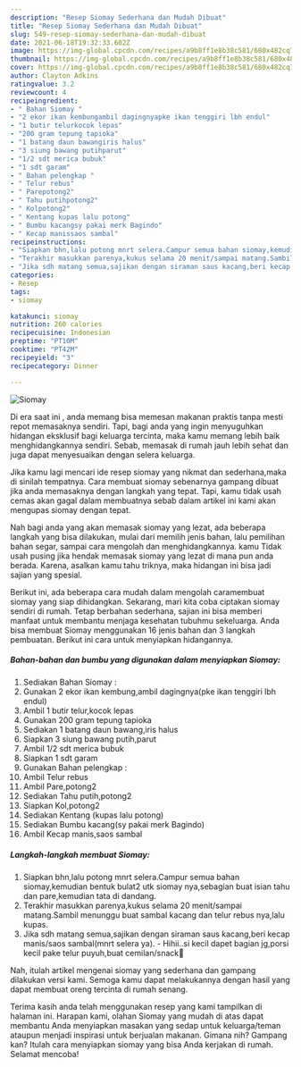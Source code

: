 ```yaml
---
description: "Resep Siomay Sederhana dan Mudah Dibuat"
title: "Resep Siomay Sederhana dan Mudah Dibuat"
slug: 549-resep-siomay-sederhana-dan-mudah-dibuat
date: 2021-06-18T19:32:33.602Z
image: https://img-global.cpcdn.com/recipes/a9b8ff1e8b38c581/680x482cq70/siomay-foto-resep-utama.jpg
thumbnail: https://img-global.cpcdn.com/recipes/a9b8ff1e8b38c581/680x482cq70/siomay-foto-resep-utama.jpg
cover: https://img-global.cpcdn.com/recipes/a9b8ff1e8b38c581/680x482cq70/siomay-foto-resep-utama.jpg
author: Clayton Adkins
ratingvalue: 3.2
reviewcount: 4
recipeingredient:
- " Bahan Siomay "
- "2 ekor ikan kembungambil dagingnyapke ikan tenggiri lbh endul"
- "1 butir telurkocok lepas"
- "200 gram tepung tapioka"
- "1 batang daun bawangiris halus"
- "3 siung bawang putihparut"
- "1/2 sdt merica bubuk"
- "1 sdt garam"
- " Bahan pelengkap "
- " Telur rebus"
- " Parepotong2"
- " Tahu putihpotong2"
- " Kolpotong2"
- " Kentang kupas lalu potong"
- " Bumbu kacangsy pakai merk Bagindo"
- " Kecap manissaos sambal"
recipeinstructions:
- "Siapkan bhn,lalu potong mnrt selera.Campur semua bahan siomay,kemudian bentuk bulat2 utk siomay nya,sebagian buat isian tahu dan pare,kemudian tata di dandang."
- "Terakhir masukkan parenya,kukus selama 20 menit/sampai matang.Sambil menunggu buat sambal kacang dan telur rebus nya,lalu kupas."
- "Jika sdh matang semua,sajikan dengan siraman saus kacang,beri kecap manis/saos sambal(mnrt selera ya). Hihii..si kecil dapet bagian jg,porsi kecil pake telur puyuh,buat cemilan/snack🤭"
categories:
- Resep
tags:
- siomay

katakunci: siomay 
nutrition: 260 calories
recipecuisine: Indonesian
preptime: "PT10M"
cooktime: "PT42M"
recipeyield: "3"
recipecategory: Dinner

---
```



![Siomay](https://img-global.cpcdn.com/recipes/a9b8ff1e8b38c581/680x482cq70/siomay-foto-resep-utama.jpg)

Di era  saat ini , anda memang bisa memesan makanan praktis tanpa mesti repot memasaknya sendiri. Tapi, bagi anda yang ingin menyuguhkan hidangan eksklusif bagi keluarga tercinta, maka kamu memang lebih baik menghidangkannya sendiri. Sebab, memasak di rumah jauh lebih sehat dan juga dapat menyesuaikan dengan selera keluarga.

Jika kamu lagi mencari ide resep siomay yang nikmat dan sederhana,maka di sinilah tempatnya. Cara membuat siomay  sebenarnya gampang dibuat jika anda memasaknya dengan langkah yang tepat. Tapi, kamu tidak usah cemas akan gagal dalam membuatnya 
sebab dalam artikel ini kami akan mengupas siomay dengan tepat.  



Nah bagi anda yang akan memasak siomay yang lezat, ada beberapa langkah yang bisa dilakukan, mulai dari memilih jenis bahan, lalu pemilihan bahan segar, sampai cara mengolah dan menghidangkannya. kamu Tidak usah pusing jika hendak memasak siomay yang lezat di mana pun anda berada. Karena, asalkan kamu  tahu triknya, maka hidangan ini bisa jadi sajian yang spesial.

Berikut ini, ada beberapa cara mudah dalam mengolah caramembuat siomay yang siap dihidangkan. Sekarang, mari kita coba ciptakan siomay sendiri di rumah. Tetap berbahan sederhana, sajian ini bisa memberi manfaat untuk membantu menjaga kesehatan tubuhmu sekeluarga. Anda bisa membuat Siomay menggunakan 16 jenis bahan dan 3 langkah pembuatan. Berikut ini cara untuk menyiapkan hidangannya.

<!--inarticleads1-->

##### Bahan-bahan dan bumbu yang digunakan dalam menyiapkan Siomay:

1. Sediakan  Bahan Siomay :
1. Gunakan 2 ekor ikan kembung,ambil dagingnya(pke ikan tenggiri lbh endul)
1. Ambil 1 butir telur,kocok lepas
1. Gunakan 200 gram tepung tapioka
1. Sediakan 1 batang daun bawang,iris halus
1. Siapkan 3 siung bawang putih,parut
1. Ambil 1/2 sdt merica bubuk
1. Siapkan 1 sdt garam
1. Gunakan  Bahan pelengkap :
1. Ambil  Telur rebus
1. Ambil  Pare,potong2
1. Sediakan  Tahu putih,potong2
1. Siapkan  Kol,potong2
1. Sediakan  Kentang (kupas lalu potong)
1. Sediakan  Bumbu kacang(sy pakai merk Bagindo)
1. Ambil  Kecap manis,saos sambal




<!--inarticleads2-->

##### Langkah-langkah membuat Siomay:

1. Siapkan bhn,lalu potong mnrt selera.Campur semua bahan siomay,kemudian bentuk bulat2 utk siomay nya,sebagian buat isian tahu dan pare,kemudian tata di dandang.
1. Terakhir masukkan parenya,kukus selama 20 menit/sampai matang.Sambil menunggu buat sambal kacang dan telur rebus nya,lalu kupas.
1. Jika sdh matang semua,sajikan dengan siraman saus kacang,beri kecap manis/saos sambal(mnrt selera ya). - Hihii..si kecil dapet bagian jg,porsi kecil pake telur puyuh,buat cemilan/snack🤭




Nah, itulah artikel mengenai  siomay  yang sederhana dan gampang dilakukan versi kami. Semoga kamu dapat melakukannya dengan hasil yang dapat membuat oreng tercinta di rumah senang. 

Terima kasih anda telah menggunakan resep yang kami tampilkan di halaman ini. Harapan kami, olahan  Siomay yang mudah di atas dapat membantu Anda menyiapkan masakan yang sedap untuk keluarga/teman ataupun menjadi inspirasi untuk berjualan makanan. Gimana nih? Gampang kan? Itulah cara menyiapkan siomay yang bisa Anda kerjakan di rumah. Selamat mencoba!

